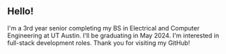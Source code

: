 ## Hello!

I'm a 3rd year senior completing my BS in Electrical and Computer Engineering at UT Austin. I'll be graduating in May 2024. I'm interested in full-stack development roles. Thank you for visiting my GitHub!

